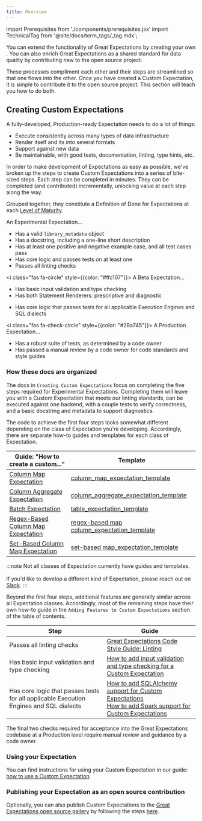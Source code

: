```yaml
---
title: Overview
---
```

import Prerequisites from './components/prerequisites.jsx'
import TechnicalTag from '@site/docs/term_tags/_tag.mdx';

You can extend the functionality of Great Expectations by creating your own <TechnicalTag tag="custom_expectation" text="Custom Expectations" />. You can also enrich Great Expectations as a shared standard for data quality by contributing new <TechnicalTag tag="expectation" text="Expectations" /> to the open source project.

These processes compliment each other and their steps are streamlined so that one flows into the other. Once you have created a Custom Expectation, it is simple to contribute it to the open source project. This section will teach you how to do both.

<Prerequisites>
</Prerequisites>

## Creating Custom Expectations

A fully-developed, Production-ready Expectation needs to do a lot of things:
* Execute consistently across many types of data infrastructure
* Render itself and its <TechnicalTag tag="validation_result" text="Validation Results" /> into several formats
* Support <TechnicalTag tag="profiling" text="Profiling" /> against new data
* Be maintainable, with good tests, documentation, linting, type hints, etc.

In order to make development of Expectations as easy as possible, we've broken up the steps to create Custom Expectations into a series of bite-sized steps. Each step can be completed in minutes. They can be completed (and contributed) incrementally, unlocking value at each step along the way.

Grouped together, they constitute a Definition of Done for Expectations at each [Level of Maturity](../../../contributing/contributing_maturity.md).

<link rel="stylesheet" href="https://cdnjs.cloudflare.com/ajax/libs/font-awesome/6.0.0-beta3/css/all.min.css" crossorigin="anonymous" referrerpolicy="no-referrer"/>
<i class="fas fa-circle" style={{color: "#dc3545"}}></i> An Experimental Expectation...

* Has a valid `library_metadata` object
* Has a docstring, including a one-line short description
* Has at least one positive and negative example case, and all test cases pass
* Has core logic and passes tests on at least one <TechnicalTag tag="execution_engine" text="Execution Engine" />
* Passes all linting checks

<i class="fas fa-circle" style={{color: "#ffc107"}}></i> A Beta Expectation...

* Has basic input validation and type checking
* Has both Statement Renderers: prescriptive and diagnostic
<!-- * Has default `Parameter Builders` and Domain hooks to support Profiling -->
* Has core logic that passes tests for all applicable Execution Engines and SQL dialects

<i class="fas fa-check-circle" style={{color: "#28a745"}}></i> A Production Expectation...

<!--  * Has all applicable Renderers, with fully typed and styled output -->
* Has a robust suite of tests, as determined by a code owner
* Has passed a manual review by a code owner for code standards and style guides

### How these docs are organized

The docs in `Creating Custom Expectations` focus on completing the five steps required for Experimental Expectations. 
Completing them will leave you with a Custom Expectation that meets our linting standards, can be executed against one backend, with a couple tests to verify correctness, and a basic docstring and metadata to support diagnostics. 

The code to achieve the first four steps looks somewhat different depending on the class of Expectation you're developing. Accordingly, there are separate how-to guides and templates for each class of Expectation.

| Guide: "How to create a custom..." |  Template |
|-----------------------------------------------------------------------------------------------------------|-------------------------------------------------------------------------------------------------------------------------------------------------------------------------|
| [Column Map Expectation](./how_to_create_custom_column_map_expectations.md)             | [column_map_expectation_template](https://github.com/great-expectations/great_expectations/blob/develop/examples/expectations/column_map_expectation_template.py)       |
| [Column Aggregate Expectation](./how_to_create_custom_column_aggregate_expectations.md) | [column_aggregate_expectation_template](https://github.com/great-expectations/great_expectations/blob/develop/examples/expectations/column_aggregate_expectation_template.py) |
| [Batch Expectation](./how_to_create_custom_batch_expectations.md) | [table_expectation_template](https://github.com/great-expectations/great_expectations/blob/develop/examples/expectations/batch_expectation_template.py) |
| [Regex-Based Column Map Expectation](./how_to_create_custom_regex_based_column_map_expectations.md) | [regex-based map column_expectation_template](https://github.com/great-expectations/great_expectations/blob/develop/examples/expectations/regex_based_column_map_expectation_template.py) |
| [Set-Based Column Map Expectation](./how_to_create_custom_set_based_column_map_expectations.md) | [set-based map_expectation_template](https://github.com/great-expectations/great_expectations/blob/develop/examples/expectations/set_based_column_map_expectation_template.py) |


:::note 
Not all classes of Expectation currently have guides and templates. <br></br>
If you'd like to develop a different kind of Expectation, please reach out on [Slack](https://greatexpectations.io/slack).
:::

Beyond the first four steps, additional features are generally similar across all Expectation classes. Accordingly, most of the remaining steps have their own how-to guide in the `Adding Features to Custom Expectations` section of the table of contents.

| Step | Guide |
|------|-------|
| Passes all linting checks                                                                        | [Great Expectations Code Style Guide: Linting](../../../contributing/style_guides/code_style.md#linting) |
| Has basic input validation and type checking                                                     | [How to add input validation and type checking for a Custom Expectation](../features_custom_expectations/how_to_add_input_validation_for_an_expectation.md) |
| Has core logic that passes tests for all applicable Execution Engines and SQL dialects  | [How to add SQLAlchemy support for Custom Expectations](../features_custom_expectations/how_to_add_sqlalchemy_support_for_an_expectation.md)<br/> [How to add Spark support for Custom Expectations](../features_custom_expectations/how_to_add_spark_support_for_an_expectation.md)|

The final two checks required for acceptance into the Great Expectations codebase at a Production level require manual review and guidance by a code owner.

### Using your Expectation

You can find instructions for using your Custom Expectation in our guide: [how to use a Custom Expectation](./how_to_use_custom_expectations.md).

### Publishing your Expectation as an open source contribution

Optionally, you can also publish Custom Expectations to the [Great Expectations open source gallery](https://greatexpectations.io/expectations) by following the steps [here](../contributing/how_to_contribute_a_custom_expectation_to_great_expectations.md).
